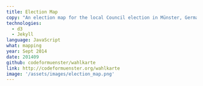 ```yaml
---
title: Election Map
copy: "An election map for the local Council election in Münster, Germany 2014. With live results during the election"
technologies:
  - d3
  - Jekyll
language: JavaScript
what: mapping
year: Sept 2014
date: 201409
github: codeformuenster/wahlkarte
link: http://codeformuenster.org/wahlkarte
image: '/assets/images/election_map.png'
---
```

